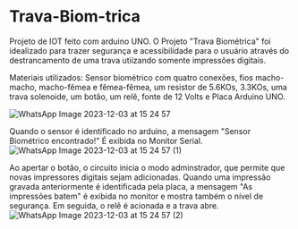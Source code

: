 # Trava-Biom-trica
Projeto de IOT feito com arduino UNO. O Projeto "Trava Biométrica" foi idealizado para trazer segurança 
e acessibilidade para o usuário através do destrancamento de uma trava utiizando somente impressões digitais.

Materiais utilizados:
Sensor biométrico com quatro conexões, fios macho-macho, macho-fêmea e fêmea-fêmea, um resistor de 5.6KOs, 3.3KOs, 
uma trava solenoide, um botão, um relê, fonte de 12 Volts e Placa Arduino UNO.

![WhatsApp Image 2023-12-03 at 15 24 57](https://github.com/livianln3/Trava-Biom-trica/assets/142273050/7f940cf8-52c5-4007-a8b1-a361aeb5540c)

Quando o sensor é identificado no arduino, a mensagem "Sensor Biométrico encontrado!" É exibida no Monitor Serial. 
![WhatsApp Image 2023-12-03 at 15 24 57 (1)](https://github.com/livianln3/Trava-Biom-trica/assets/142273050/cbcb2d04-8307-4490-aba6-aa4a9eb307f5)

Ao apertar o botão, o circuito inicia o modo adminstrador, que permite que novas impressores digitais sejam adicionadas. Quando uma impressão gravada anteriormente é identificada pela placa, a mensagem "As impressões batem" é exibida no monitor e mostra também o nível de segurança. Em seguida, o relê é acionada e a trava abre.
![WhatsApp Image 2023-12-03 at 15 24 57 (2)](https://github.com/livianln3/Trava-Biom-trica/assets/142273050/b9e97cb8-cf3e-4341-a2bd-36b2e34c00d1)
